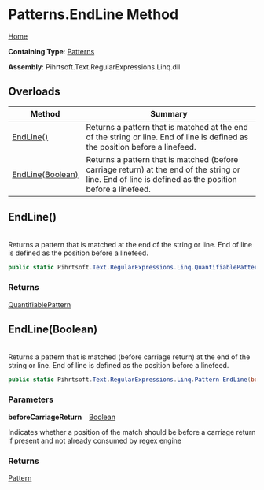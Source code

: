 # Patterns\.EndLine Method

[Home](../../../../../../README.md)

**Containing Type**: [Patterns](../README.md)

**Assembly**: Pihrtsoft\.Text\.RegularExpressions\.Linq\.dll

## Overloads

| Method | Summary |
| ------ | ------- |
| [EndLine()](#Pihrtsoft_Text_RegularExpressions_Linq_Patterns_EndLine) | Returns a pattern that is matched at the end of the string or line\. End of line is defined as the position before a linefeed\. |
| [EndLine(Boolean)](#Pihrtsoft_Text_RegularExpressions_Linq_Patterns_EndLine_System_Boolean_) | Returns a pattern that is matched \(before carriage return\) at the end of the string or line\. End of line is defined as the position before a linefeed\. |

## EndLine\(\) <a id="Pihrtsoft_Text_RegularExpressions_Linq_Patterns_EndLine"></a>

\
Returns a pattern that is matched at the end of the string or line\. End of line is defined as the position before a linefeed\.

```csharp
public static Pihrtsoft.Text.RegularExpressions.Linq.QuantifiablePattern EndLine()
```

### Returns

[QuantifiablePattern](../../QuantifiablePattern/README.md)

## EndLine\(Boolean\) <a id="Pihrtsoft_Text_RegularExpressions_Linq_Patterns_EndLine_System_Boolean_"></a>

\
Returns a pattern that is matched \(before carriage return\) at the end of the string or line\. End of line is defined as the position before a linefeed\.

```csharp
public static Pihrtsoft.Text.RegularExpressions.Linq.Pattern EndLine(bool beforeCarriageReturn)
```

### Parameters

**beforeCarriageReturn** &ensp; [Boolean](https://docs.microsoft.com/en-us/dotnet/api/system.boolean)

Indicates whether a position of the match should be before a carriage return if present and not already consumed by regex engine

### Returns

[Pattern](../../Pattern/README.md)

